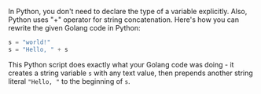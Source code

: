In Python, you don't need to declare the type of a variable explicitly. Also, Python uses "+" operator for string concatenation. Here's how you can rewrite the given Golang code in Python:

```python
s = "world!"
s = "Hello, " + s
```
This Python script does exactly what your Golang code was doing - it creates a string variable `s` with any text value, then prepends another string literal `"Hello, "` to the beginning of `s`.
